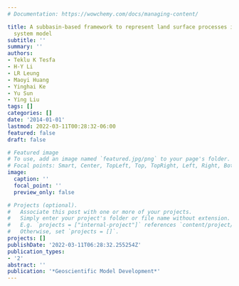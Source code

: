 ```yaml
---
# Documentation: https://wowchemy.com/docs/managing-content/

title: A subbasin-based framework to represent land surface processes in an Earth
  system model
subtitle: ''
summary: ''
authors:
- Teklu K Tesfa
- H-Y Li
- LR Leung
- Maoyi Huang
- Yinghai Ke
- Yu Sun
- Ying Liu
tags: []
categories: []
date: '2014-01-01'
lastmod: 2022-03-11T00:28:32-06:00
featured: false
draft: false

# Featured image
# To use, add an image named `featured.jpg/png` to your page's folder.
# Focal points: Smart, Center, TopLeft, Top, TopRight, Left, Right, BottomLeft, Bottom, BottomRight.
image:
  caption: ''
  focal_point: ''
  preview_only: false

# Projects (optional).
#   Associate this post with one or more of your projects.
#   Simply enter your project's folder or file name without extension.
#   E.g. `projects = ["internal-project"]` references `content/project/deep-learning/index.md`.
#   Otherwise, set `projects = []`.
projects: []
publishDate: '2022-03-11T06:28:32.255254Z'
publication_types:
- '2'
abstract: ''
publication: '*Geoscientific Model Development*'
---
```

